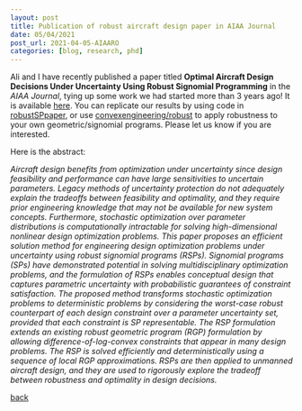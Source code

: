 ```yaml
---
layout: post
title: Publication of robust aircraft design paper in AIAA Journal
date: 05/04/2021
post_url: 2021-04-05-AIAARO
categories: [blog, research, phd]
---
```


Ali and I have recently published a paper titled 
**Optimal Aircraft Design Decisions Under Uncertainty Using Robust Signomial Programming**
in the *AIAA Journal*, tying up some work we had started more than 3 years ago!
It is available [here](https://arc.aiaa.org/doi/pdf/10.2514/1.J058724). 
You can replicate our results by using code in [robustSPpaper](https://github.com/1ozturkbe/robustSPpaper), or use
[convexengineering/robust](https://github.com/convexengineering/robust)
to apply robustness to your own geometric/signomial programs. Please let us know if you
are interested. 

Here is the abstract:

*Aircraft design benefits from optimization under uncertainty since design feasibility and performance can have
large sensitivities to uncertain parameters. Legacy methods of uncertainty protection do not adequately explain the
tradeoffs between feasibility and optimality, and they require prior engineering knowledge that may not be available
for new system concepts. Furthermore, stochastic optimization over parameter distributions is computationally
intractable for solving high-dimensional nonlinear design optimization problems. This paper proposes an efficient
solution method for engineering design optimization problems under uncertainty using robust signomial programs
(RSPs). Signomial programs (SPs) have demonstrated potential in solving multidisciplinary optimization problems,
and the formulation of RSPs enables conceptual design that captures parametric uncertainty with probabilistic
guarantees of constraint satisfaction. The proposed method transforms stochastic optimization problems to
deterministic problems by considering the worst-case robust counterpart of each design constraint over a
parameter uncertainty set, provided that each constraint is SP representable. The RSP formulation extends an
existing robust geometric program (RGP) formulation by allowing difference-of-log-convex constraints that appear
in many design problems. The RSP is solved efficiently and deterministically using a sequence of local RGP
approximations. RSPs are then applied to unmanned aircraft design, and they are used to rigorously explore the
tradeoff between robustness and optimality in design decisions.*


[back]({{site.url}}/blog)
